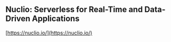 ## Nuclio: Serverless for Real-Time and Data-Driven Applications
  
  [https://nuclio.io/](https://nuclio.io/)